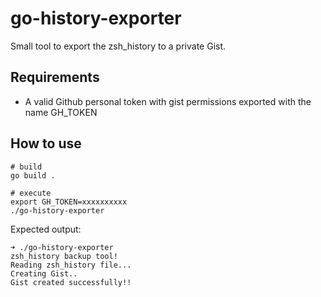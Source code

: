 # go-history-exporter
Small tool to export the zsh_history to a private Gist.


## Requirements
* A valid Github personal token with gist permissions exported with the name GH_TOKEN

## How to use
```
# build 
go build . 

# execute
export GH_TOKEN=xxxxxxxxxx
./go-history-exporter
``````

Expected output:
```
➜ ./go-history-exporter
zsh_history backup tool!
Reading zsh_history file...
Creating Gist..
Gist created successfully!!
```

